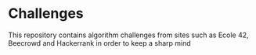 # Challenges
This repository contains algorithm challenges from sites such as Ecole 42, Beecrowd and Hackerrank in order to keep a sharp mind 
